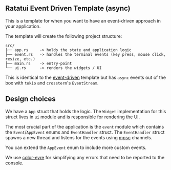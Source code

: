 ## Ratatui Event Driven Template (async)

This is a template for when you want to have an event-driven approach in your application.

The template will create the following project structure:

```text
src/
├── app.rs     -> holds the state and application logic
├── event.rs   -> handles the terminal events (key press, mouse click, resize, etc.)
├── main.rs    -> entry-point
└── ui.rs      -> renders the widgets / UI
```

This is identical to the [event-driven](../event-driven) template but has `async` events out of the box with `tokio` and
`crossterm`'s `EventStream`.

## Design choices

We have a `App` struct that holds the logic. The `Widget` implementation for this struct lives in `ui` module and is responsible for rendering the UI.

The most crucial part of the application is the `event` module which contains the `Event`/`AppEvent` enums and `EventHandler` struct. The `EventHandler` struct spawns a new thread and listens for the events using [mpsc](https://doc.rust-lang.org/std/sync/mpsc/index.html) channels.

You can extend the `AppEvent` enum to include more custom events.

We use [color-eyre](https://docs.rs/color-eyre/latest/color_eyre/) for simplifying any errors that
need to be reported to the console.
